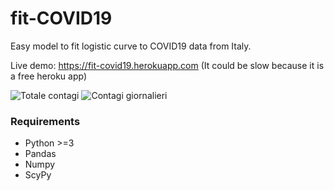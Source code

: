 # fit-COVID19
Easy model to fit logistic curve to COVID19 data from Italy.

Live demo: https://fit-covid19.herokuapp.com
(It could be slow because it is a free heroku app)

![Totale contagi](https://fit-covid19.herokuapp.com/imgs/Contagi.png "Totale contagi")
![Contagi giornalieri](https://fit-covid19.herokuapp.com/imgs/Nuovi%20Contagiati.png "Contagi giornalieri")

### Requirements
- Python >=3
- Pandas
- Numpy
- ScyPy

